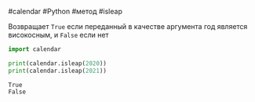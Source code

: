 #calendar #Python #метод #isleap

Возвращает `True` если переданный в качестве аргумента год является високосным, и `False` если нет
```python
import calendar

print(calendar.isleap(2020))
print(calendar.isleap(2021))
``````
```
True
False
```